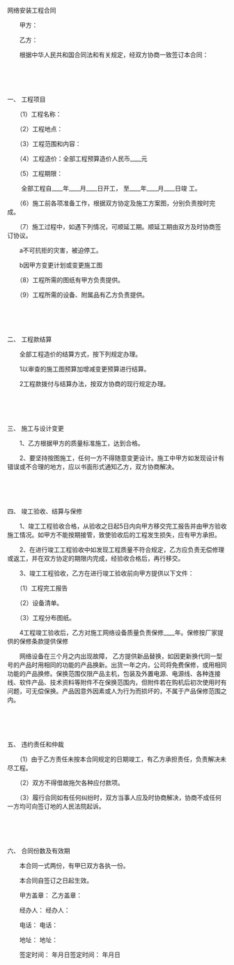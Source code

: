 



网络安装工程合同



 

　　甲方：

　　乙方：

　　根据中华人民共和国合同法和有关规定，经双方协商一致签订本合同：

　　

　　

一、
工程项目

　　（1）工程名称：

　　（2）工程地点：

　　（3）工程范围和内容：

　　（4）工程造价：全部工程预算造价人民币____元

　　（5）工程期限：

　　 全部工程自____年____月____日开工， 至____年____月____日竣 工。

　　（6）施工前各项准备工作，根据双方协定及施工方案图，分别负责按时完成。

　　（7）施工过程中，如遇下列情况，可顺延工期。顺延工期由双方及时协商签订协议。

　　a不可抗拒的灾害，被迫停工。

　　b因甲方变更计划或变更施工图

　　（8）工程所需的图纸有甲方负责提供。

　　（9）工程所需的设备、附属品有乙方负责提供。

　　

　　

二、
工程款结算

　　全部工程造价的结算方式，按下列规定办理。

　　1以审查的施工图预算加增减变更预算进行结算。

　　2工程款拨付与结算办法，按双方协商的现行规定办理。

　　

　　

三、
施工与设计变更

　　1、乙方根据甲方的质量标准施工，达到合格。

　　2、要坚持按图施工，任何一方不得随意变更设计。施工中甲方如发现设计有错误或不合理的地方，应以书面形式通知乙方，双方协商解决。

　　

　　

四、
竣工验收、结算与保修

　　1、竣工工程验收合格，从验收之日起5日内向甲方移交完工报告并由甲方验收施工情况。如甲方不能按期接管，致使验收后的工程发生损失，应有甲方承担。

　　2、在进行竣工工程验收中如发现工程质量不符合规定，乙方应负责无偿修理或返工，并在双方协定的期限内完成，经验收合格后，再行移交。

　　3、竣工工程验收，乙方在进行竣工验收前向甲方提供以下文件：

　　（1）工程完工报告

　　（2）设备清单。

　　（3）工程分布图纸。

　　4工程竣工验收后，乙方对施工网络设备质量负责保修____年。保修按厂家提供的保修条款提供保修

　　网络设备在三个月之内出现故障， 乙方提供新品替换，如因更新换代同一型号的产品时用相同的功能的产品换新。出货一年之内，公司将免费保修，或用相同功能的产品换修。保换范围仅限产品主机，包装及外置电源、电源线、各种连接线、软件产品、技术资料等附件不在保换范围内，但附件若在购机后初次使用时有问题，可无偿保换。产品因意外因素或人为行为而损坏的，不属于产品保修范围之内。

　　

　　

五、
违约责任和仲裁

　　（1）由于乙方责任未按本合同规定的日期竣工，有乙方承担责任，负责解决未尽工程。

　　（2）双方不得借故拖欠各种应付款项。

　　（3）履行合同如有任何纠纷时，双方当事人应及时协商解决，协商不成任何一方均可向签订地的人民法院起诉。

　　

　　

六、
合同份数及有效期

　　本合同一式两份，有甲已双方各执一份。

　　本合同自签订之日起生效。　　

　　甲方盖章： 乙方盖章：

　　经办人： 经办人：

　　电话： 电话：

　　地址： 地址：

　　签定时间： 年月日签定时间： 年月日